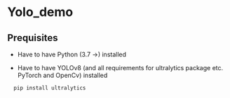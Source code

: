 # Yolo_demo

## Prequisites
- Have to have Python (3.7 ->) installed


- Have to have YOLOv8 (and all requirements for ultralytics package etc. PyTorch and OpenCv) installed
```
  pip install ultralytics
```

